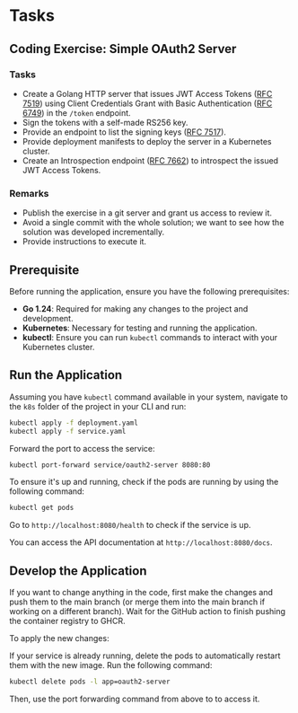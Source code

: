 # Tasks

## Coding Exercise: Simple OAuth2 Server

### Tasks

- Create a Golang HTTP server that issues JWT Access Tokens ([RFC 7519](https://tools.ietf.org/html/rfc7519)) using Client Credentials Grant with Basic Authentication ([RFC 6749](https://tools.ietf.org/html/rfc6749)) in the `/token` endpoint.
- Sign the tokens with a self-made RS256 key.
- Provide an endpoint to list the signing keys ([RFC 7517](https://tools.ietf.org/html/rfc7517)).
- Provide deployment manifests to deploy the server in a Kubernetes cluster.
- Create an Introspection endpoint ([RFC 7662](https://tools.ietf.org/html/rfc7662)) to introspect the issued JWT Access Tokens.

### Remarks

- Publish the exercise in a git server and grant us access to review it.
- Avoid a single commit with the whole solution; we want to see how the solution was developed incrementally.
- Provide instructions to execute it.

## Prerequisite

Before running the application, ensure you have the following prerequisites:

- **Go 1.24**: Required for making any changes to the project and development.
- **Kubernetes**: Necessary for testing and running the application.
- **kubectl**: Ensure you can run `kubectl` commands to interact with your Kubernetes cluster.

## Run the Application

Assuming you have `kubectl` command available in your system, navigate to the `k8s` folder of the project in your CLI and run:

```sh
kubectl apply -f deployment.yaml
kubectl apply -f service.yaml
```

Forward the port to access the service:

```sh
kubectl port-forward service/oauth2-server 8080:80
```

To ensure it's up and running, check if the pods are running by using the following command:

```sh
kubectl get pods
```

Go to `http://localhost:8080/health` to check if the service is up.

You can access the API documentation at `http://localhost:8080/docs`.

## Develop the Application

If you want to change anything in the code, first make the changes and push them to the main branch (or merge them into the main branch if working on a different branch). Wait for the GitHub action to finish pushing the container registry to GHCR.

To apply the new changes:

If your service is already running, delete the pods to automatically restart them with the new image. Run the following command:

```sh
kubectl delete pods -l app=oauth2-server
```

Then, use the port forwarding command from above to to access it.

